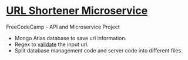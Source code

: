 # [URL Shortener Microservice](https://www.freecodecamp.org/learn/apis-and-microservices/apis-and-microservices-projects/url-shortener-microservice)
FreeCodeCamp - API and Microservice Project

- Mongo Atlas database to save url information.
- Regex to [validate](https://stackoverflow.com/questions/3809401/what-is-a-good-regular-expression-to-match-a-url) the input url.
- Split database management code and server code into different files.
 
